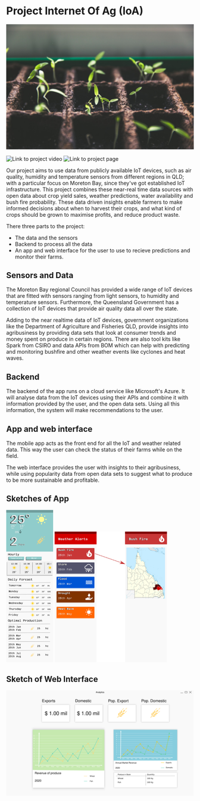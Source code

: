 # Project Internet Of Ag (IoA)

<img src="./markus-spiske-vrbZVyX2k4I-unsplash.jpg" >

![Link to project video](https://youtu.be/yUblyK-C8Sc)
![Link to project page](https://hackerspace.govhack.org/projects/internet_of_ag)

Our project aims to use data from publicly available IoT devices, such as air quality, humidity and temperature sensors from different regions in QLD; with a particular focus on Moreton Bay, since they've got established IoT infrastructure. This project combines these near-real time data sources with open data about crop yield sales, weather predictions, water availability and bush fire probability. These data driven insights enable farmers to make informed decisions about when to harvest their crops, and what kind of crops should be grown to maximise profits, and reduce product waste.

There three parts to the project:
- The data and the sensors
- Backend to process all the data
- An app and web interface for the user to use to recieve predictions and monitor their farms.

## Sensors and Data

The Moreton Bay regional Council has provided a wide range of IoT devices that are fitted with sensors ranging from light sensors, to humidity and temperature sensors. Furthermore, the Queensland Government has a collection of IoT devices that provide air quality data all over the state.

Adding to the near realtime data of IoT devices, government organizations like the Department of Agriculture and Fisheries QLD, provide insights into agribusiness by providing data sets that look at consumer trends and money spent on produce in certain regions. There are also tool kits like Spark from CSIRO and data APIs from BOM which can help with predicting and monitoring bushfire and other weather events like cyclones and heat waves. 

## Backend
The backend of the app runs on a cloud service like Microsoft's Azure. It will analyse data from the IoT devices using their APIs and combine it with information provided by the user, and the open data sets. Using all this information, the system will make recommendations to the user. 

## App and web interface
The mobile app acts as the front end for all the IoT and weather related data. This way the user can check the status of their farms while on the field.

The web interface provides the user with insights to their agribusiness, while using popularity data from open data sets to suggest what to produce to be more sustainable and profitable. 


## Sketches of App

<p float="left">
  <img src="./Interface.png" width="25%" height="25%">
  <img src="./weather_warnings.png" width="60%" height="60%">
</p>

## Sketch of Web Interface

<img src="./BuisnessInterface.png">

